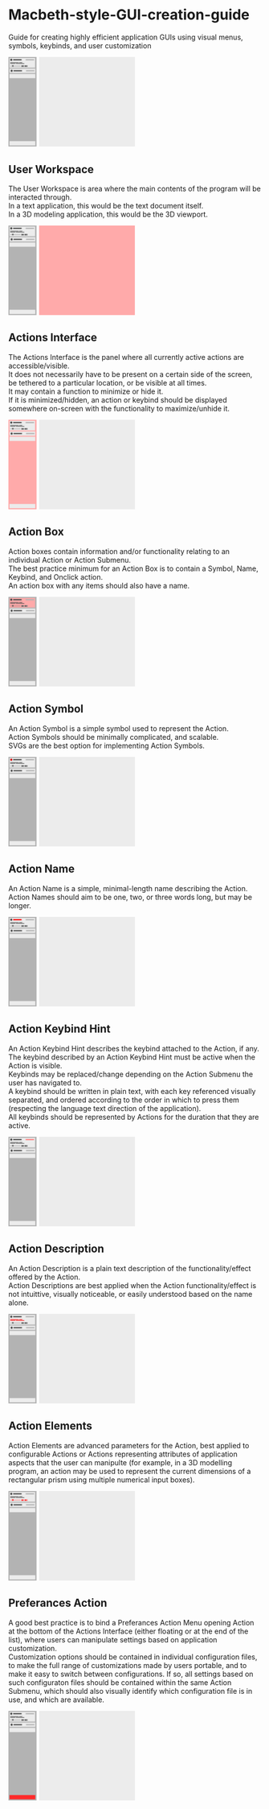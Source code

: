# Macbeth-style-GUI-creation-guide
Guide for creating highly efficient application GUIs using visual menus, symbols, keybinds, and user customization

<img src="Images/Macbeth%20UI%20Guide.svg" style="width:50%;" />

## User Workspace
The User Workspace is area where the main contents of the program will be interacted through.<br>
In a text application, this would be the text document itself.<br>
In a 3D modeling application, this would be the 3D viewport.<br>

<img src="Images/Application%20Workspace.svg" style="width:50%;" />

## Actions Interface
The Actions Interface is the panel where all currently active actions are accessible/visible.<br>
It does not necessarily have to be present on a certain side of the screen, be tethered to a particular location, or be visible at all times.<br>
It may contain a function to minimize or hide it.<br>
If it is minimized/hidden, an action or keybind should be displayed somewhere on-screen with the functionality to maximize/unhide it.<br>

<img src="Images/Actions%20Interface.svg" style="width:50%;" />

## Action Box
Action boxes contain information and/or functionality relating to an individual Action or Action Submenu.<br>
The best practice minimum for an Action Box is to contain a Symbol, Name, Keybind, and Onclick action.<br>
An action box with any items should also have a name.<br>

<img src="Images/Action%20Box.svg" style="width:50%;" />

## Action Symbol
An Action Symbol is a simple symbol used to represent the Action.<br>
Action Symbols should be minimally complicated, and scalable.<br>
SVGs are the best option for implementing Action Symbols.<br>

<img src="Images/Action%20Symbol.svg" style="width:50%;" />

## Action Name
An Action Name is a simple, minimal-length name describing the Action.<br>
Action Names should aim to be one, two, or three words long, but may be longer.<br>

<img src="Images/Action%20Name.svg" style="width:50%;" />

## Action Keybind Hint
An Action Keybind Hint describes the keybind attached to the Action, if any.<br>
The keybind described by an Action Keybind Hint must be active when the Action is visible.<br>
Keybinds may be replaced/change depending on the Action Submenu the user has navigated to.<br>
A keybind should be written in plain text, with each key referenced visually separated, and ordered according to the order in which to press them (respecting the language text direction of the application).<br>
All keybinds should be represented by Actions for the duration that they are active.<br>

<img src="Images/Action%20Keybind%20Hint.svg" style="width:50%;" />

## Action Description
An Action Description is a plain text description of the functionality/effect offered by the Action.<br>
Action Descriptions are best applied when the Action functionality/effect is not intuittive, visually noticeable, or easily understood based on the name alone.<br>

<img src="Images/Action%20Description.svg" style="width:50%;" />

## Action Elements
Action Elements are advanced parameters for the Action, best applied to configurable Actions or Actions representing attributes of application aspects that the user can manipulte (for example, in a 3D modelling program, an action may be used to represent the current dimensions of a rectangular prism using multiple numerical input boxes).

<img src="Images/Action%20Elements.svg" style="width:50%;" />

## Preferances Action
A good best practice is to bind a Preferances Action Menu opening Action at the bottom of the Actions Interface (either floating or at the end of the list), where users can manipulate settings based on application customization.<br>
Customization options should be contained in individual configuration files, to make the full range of customizations made by users portable, and to make it easy to switch between configurations. If so, all settings based on such configuraton files should be contained within the same Action Submenu, which should also visually identify which configuration file is in use, and which are available.<br>

<img src="Images/Preferances%20Action.svg" style="width:50%;" />
